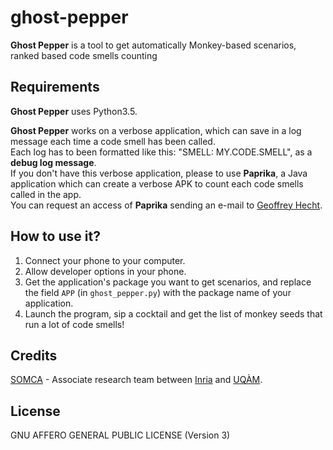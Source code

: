 # ghost-pepper
**Ghost Pepper** is a tool to get automatically Monkey-based scenarios,
ranked based code smells counting

Requirements
------------

**Ghost Pepper** uses Python3.5.

**Ghost Pepper** works on a verbose application, which can save in a log
message each time a code smell has been called.  
Each log has to been formatted like this: "SMELL: MY.CODE.SMELL", as a **debug
log message**.  
If you don't have this verbose application, please to use **Paprika**,
a Java application which can create a verbose APK to count each code smells
called in the app.  
You can request an access of **Paprika** sending an e-mail to
[Geoffrey Hecht](mailto:geoffrey.hecht@inria.fr).

How to use it?
--------------

1.  Connect your phone to your computer.
2.  Allow developer options in your phone.
3.  Get the application's package you want to get scenarios, and replace the field
    `APP` (in `ghost_pepper.py`) with the package name of your application.
4.  Launch the program, sip a cocktail and get the list of
monkey seeds that run a lot of code smells!

Credits
-------

[SOMCA](http://sofa.uqam.ca/somca.php) -
Associate research team between [Inria](http://www.inria.fr)
and [UQÀM](http://www.uqam.ca).

License
-------

GNU AFFERO GENERAL PUBLIC LICENSE (Version 3)
